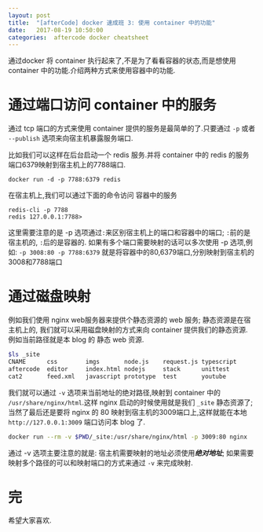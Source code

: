 ```yaml
---
layout: post
title:  "[afterCode] docker 速成班 3: 使用 container 中的功能"
date:   2017-08-19 10:50:00
categories:  aftercode docker cheatsheet
---
```


通过docker 将 container 执行起来了,不是为了看看容器的状态,而是想使用 container 中的功能.介绍两种方式来使用容器中的功能.

# 通过端口访问 container 中的服务

通过 tcp 端口的方式来使用 container 提供的服务是最简单的了.只要通过 `-p` 或者 `--publish` 选项来向宿主机暴露服务端口.

比如我们可以这样在后台启动一个 redis 服务.并将 container 中的 redis 的服务端口6379映射到宿主机上的7788端口.
```
docker run -d -p 7788:6379 redis 
```

在宿主机上,我们可以通过下面的命令访问 容器中的服务

```
redis-cli -p 7788
redis 127.0.0.1:7788>
```
这里需要注意的是 -p 选项通过`:`来区别宿主机上的端口和容器中的端口; `:`前的是宿主机的, `:`后的是容器的. 如果有多个端口需要映射的话可以多次使用 -p 选项,例如: `-p 3008:80 -p 7788:6379` 就是将容器中的80,6379端口,分别映射到宿主机的3008和7788端口

# 通过磁盘映射

例如我们使用 nginx web服务器来提供个静态资源的 web 服务; 静态资源是在宿主机上的, 我们就可以采用磁盘映射的方式来向 container 提供我们的静态资源. 例如当前路径就是本 blog 的 静态 web 资源.

```bash
$ls _site
CNAME      css        imgs       node.js    request.js typescript
aftercode  editor     index.html nodejs     stack      unittest
cat2       feed.xml   javascript prototype  test       youtube
```

我们就可以通过 `-v` 选项来当前地址的绝对路径,映射到 container 中的 `/usr/share/nginx/html`.这样 nginx 启动的时候使用就是我们 `_site` 静态资源了;当然了最后还是要将 nginx 的 80 映射到宿主机的3009端口上,这样就能在本地 `http://127.0.0.1:3009` 端口访问本 blog 了.

```bash
docker run --rm -v $PWD/_site:/usr/share/nginx/html -p 3009:80 nginx
```

通过 -v 选项主要注意的就是: 宿主机需要映射的地址必须使用***绝对地址***; 如果需要映射多个路径的可以和映射端口的方式来通过 `-v` 来完成映射.



# 完
希望大家喜欢.